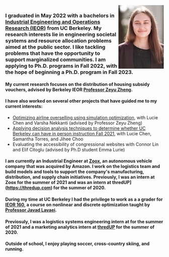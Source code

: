 <img align="right" src="/assets/photo.jpeg">

### I graduated in May 2022 with a bachelors in [Industrial Engineering and Operations Research (IEOR)](https://ieor.berkeley.edu) from UC Berkeley. My research interests lie in engineering societal systems and resource allocation problems aimed at the public sector. I like tackling problems that have the opportunity to support marginalized communities. I am applying to Ph.D. programs in Fall 2022, with the hope of beginning a Ph.D. program in Fall 2023.

#### My current research focuses on the distribution of housing subsidy vouchers, advised by Berkeley IEOR [Professor Zeyu Zheng](https://zheng.ieor.berkeley.edu/).

#### I have also worked on several other projects that have guided me to my current interests:
- [Optimizing airline overselling using simulation optimization](https://github.com/nataliecandersson/nataliecandersson.github.io/blob/main/files/IEOR_174_Project_Report.pdf), with Lucie Chen and Varsha Nekkanti (advised by Professor Zeyu Zheng)
- [Applying decision analysis techniques to determine whether UC Berkeley can have in person instruction Fall 2021](https://www.youtube.com/watch?v=e00QR-h2t6M), with Lucie Chen, Samantha Torres, and Jihee Choo
- Evaluating the accessibility of congressional websites with Connor Lin and Elif Citoglu (advised by Ph.D student Emma Lurie)

#### I am currently an Industrial Engineer at [Zoox](https://zoox.com), an autonomous vehicle company that was acquired by Amazon. I work on the logistics team and build models and tools to support the company's manufacturing, distribution, and supply chain initiatives. Previously, I was an intern at Zoox for the summer of 2021 and was an intern at thredUP](https://thredup.com) for the summer of 2020.

#### During my time at UC Berkeley I had the privilege to work as a a grader for [IEOR 160](https://lavaei.ieor.berkeley.edu/Course_IEOR160_Spring_2022.html), a course on nonlinear and discrete optimization taught by [Professor Javad Lavaei](https://lavaei.ieor.berkeley.edu/index.html). 

#### Previosuly, I was a logistics systems engineering intern at  for the summer of 2021 and a marketing analytics intern at [thredUP](https://thredup.com) for the summer of 2020.

#### Outside of school, I enjoy playing soccer, cross-country skiing, and running. 

